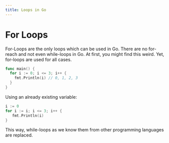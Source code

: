 ```yaml
---
title: Loops in Go
---
```


# For Loops

For-Loops are the only loops which can be used in Go. There are no for-reach and not even while-loops in Go.
At first, you might find this weird. Yet, for-loops are used for all cases.

```go
func main() {
  for i := 0; i <= 3; i++ {
    fmt.Println(i) // 0, 1, 2, 3
  }
}
```

Using an already existing variable:

```go
i := 0
for i := i; i <= 3; i++ {
   fmt.Println(i)
}
```

This way, while-loops as we know them from other programming languages are replaced.
